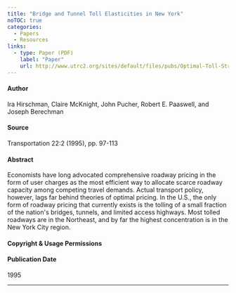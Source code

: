 ```yaml
---
title: "Bridge and Tunnel Toll Elasticities in New York"
noTOC: true
categories:
  - Papers
  - Resources
links:
  - type: Paper (PDF)
    label: "Paper"
    url: http://www.utrc2.org/sites/default/files/pubs/Optimal-Toll-Strategies-Journal-Article.pdf
---
```



#### Author

Ira Hirschman, Claire McKnight, John Pucher, Robert E. Paaswell, and Joseph Berechman

#### Source

Transportation 22:2 (1995), pp. 97-113

#### Abstract

Economists have long advocated comprehensive roadway pricing in the form of user charges as the most efficient way to allocate scarce roadway capacity among competing travel demands. Actual transport policy, however, lags far behind theories of optimal pricing. In the U.S., the only form of roadway pricing that currently exists is the tolling of a small fraction of the nation's bridges, tunnels, and limited access highways. Most tolled roadways are in the Northeast, and by far the highest concentration is in the New York City region.

#### Copyright & Usage Permissions

#### Publication Date

1995

------------------------------------------------------------------------



